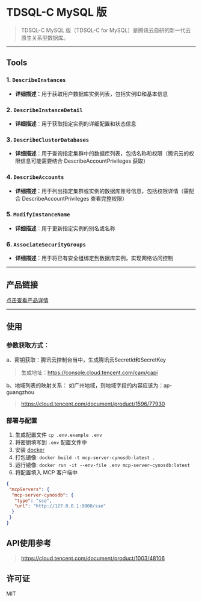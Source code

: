 # TDSQL-C MySQL 版
> TDSQL-C MySQL 版（TDSQL-C for MySQL）是腾讯云自研的新一代云原生关系型数据库。

---

## Tools

### 1. `DescribeInstances`
- **详细描述**：用于获取用户数据库实例列表，包括实例ID和基本信息

### 2. `DescribeInstanceDetail`
- **详细描述**：用于获取指定实例的详细配置和状态信息

### 3. `DescribeClusterDatabases`
- **详细描述**：用于查询指定集群中的数据库列表，包括名称和权限（腾讯云的权限信息可能需要结合 DescribeAccountPrivileges 获取）

### 4. `DescribeAccounts`
- **详细描述**：用于列出指定集群或实例的数据库账号信息，包括权限详情（需配合 DescribeAccountPrivileges 查看完整权限）

### 5. `ModifyInstanceName`
- **详细描述**：用于更新指定实例的别名或名称

### 6. `AssociateSecurityGroups`
- **详细描述**：用于将已有安全组绑定到数据库实例，实现网络访问控制

---

## 产品链接
[点击查看产品详情](https://cloud.tencent.com/product/cynosdb)

---

## 使用

### 参数获取方式：

a、密钥获取：腾讯云控制台当中，生成腾讯云SecretId和SecretKey
> 生成地址：https://console.cloud.tencent.com/cam/capi

b、地域列表的映射关系：
如广州地域，则地域字段的内容应该为：ap-guangzhou
> https://cloud.tencent.com/document/product/1596/77930


### 部署与配置
1. 生成配置文件
   `cp .env.example .env`
2. 将密钥填写到 `.env` 配置文件中
3. 安装 [docker](https://www.docker.com/)
4. 打包镜像: `docker build -t mcp-server-cynosdb:latest .`
5. 运行镜像: `docker run -it --env-file .env mcp-server-cynosdb:latest`
6. 将配置填入 MCP 客户端中
```json
{
 "mcpServers": {
  "mcp-server-cynosdb": {
   "type": "sse",
   "url": "http://127.0.0.1:9000/sse"
  }
 }
}
```


## API使用参考

>https://cloud.tencent.com/document/product/1003/48106



## 许可证

MIT

